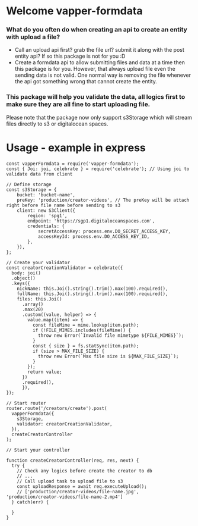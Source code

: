 # Welcome vapper-formdata
### What do you often do when creating an api to create an entity with upload a file?
- Call an upload api first? grab the file url? submit it along with the post entity api? If so this package is not for you :D
- Create a formdata api to allow submitting files and data at a time then this package is for you. However, that always upload file even the sending data is not valid. One normal way is removing the file whenever the api got something wrong that cannot create the entity.
### This package will help you validate the data, all logics first to make sure they are all fine to start uploading file.
Please note that the package now only support s3Storage which will stream files directly to s3 or digitalocean spaces.

# Usage - example in express

```
const vapperFormdata = require('vapper-formdata');
const { Joi: joi, celebrate } = require('celebrate'); // Using joi to validate data from client

// Define storage
const s3Storage = {
    bucket: 'bucket-name',
    preKey: 'production/creator-videos', // The preKey will be attach right before file name before sending to s3
    client: new S3Client({
        region: 'spg1',
        endpoint: 'https://sgp1.digitaloceanspaces.com',
        credentials: {
            secretAccessKey: process.env.DO_SECRET_ACCESS_KEY,
            accessKeyId: process.env.DO_ACCESS_KEY_ID,
        },
    }),
};

// Create your validator
const creatorCreationValidator = celebrate({
  body: joi()
  .object()
  .keys({
    nickName: this.Joi().string().trim().max(100).required(),
    fullName: this.Joi().string().trim().max(100).required(),
    files: this.Joi()
      .array()
      .max(20)
      .custom((value, helper) => {
        value.map((item) => {
          const fileMime = mime.lookup(item.path);
          if (!FILE_MIMES.includes(fileMime)) {
            throw new Error(`Invalid file mimetype ${FILE_MIMES}`);
          }
          const { size } = fs.statSync(item.path);
          if (size > MAX_FILE_SIZE) {
            throw new Error(`Max file size is ${MAX_FILE_SIZE}`);
          }
        });
        return value;
      })
      .required(),
      }),
});

// Start router
router.route('/creators/create').post(
  vapperFormdata({
    s3Storage,
    validator: creatorCreationValidator,
  }),
  createCreatorController
);

// Start your controller

function createCreatorController(req, res, next) {
  try {
    // Check any logics before create the creator to db
    // ...
    // Call upload task to upload file to s3
    const uploadResponse = await req.executeUpload();
    // ['production/creator-videos/file-name.jpg', 'production/creator-videos/file-name-2.mp4']
  } catch(err) {
    
  }
}

```

